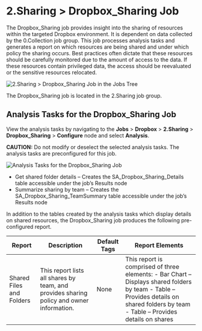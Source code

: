 # 2.Sharing > Dropbox_Sharing Job

The Dropbox_Sharing job provides insight into the sharing of resources within the targeted Dropbox
environment. It is dependent on data collected by the 0.Collection job group. This job processes
analysis tasks and generates a report on which resources are being shared and under which policy the
sharing occurs. Best practices often dictate that these resources should be carefully monitored due
to the amount of access to the data. If these resources contain privileged data, the access should
be reevaluated or the sensitive resources relocated.

![2.Sharing > Dropbox_Sharing Job in the Jobs Tree](/img/product_docs/accessanalyzer/12.0/solutions/dropbox/sharingjobstree.webp)

The Dropbox_Sharing job is located in the 2.Sharing job group.

## Analysis Tasks for the Dropbox_Sharing Job

View the analysis tasks by navigating to the **Jobs** > **Dropbox** > **2.Sharing** >
**Dropbox_Sharing** > **Configure** node and select **Analysis**.

**CAUTION:** Do not modify or deselect the selected analysis tasks. The analysis tasks are
preconfigured for this job.

![Analysis Tasks for the Dropbox_Sharing Job](/img/product_docs/accessanalyzer/12.0/solutions/box/activity/forensics/sharinganalysis.webp)

- Get shared folder details – Creates the SA_Dropbox_Sharing_Details table accessible under the
  job’s Results node
- Summarize sharing by team – Creates the SA_Dropbox_Sharing_TeamSummary table accessible under the
  job’s Results node

In addition to the tables created by the analysis tasks which display details on shared resources,
the Dropbox_Sharing job produces the following pre-configured report.

| Report                   | Description                                                                              | Default Tags | Report Elements                                                                                                                                                                     |
| ------------------------ | ---------------------------------------------------------------------------------------- | ------------ | ----------------------------------------------------------------------------------------------------------------------------------------------------------------------------------- |
| Shared Files and Folders | This report lists all shares by team, and provides sharing policy and owner information. | None         | This report is comprised of three elements: - Bar Chart – Displays shared folders by team - Table – Provides details on shared folders by team - Table – Provides details on shares |
